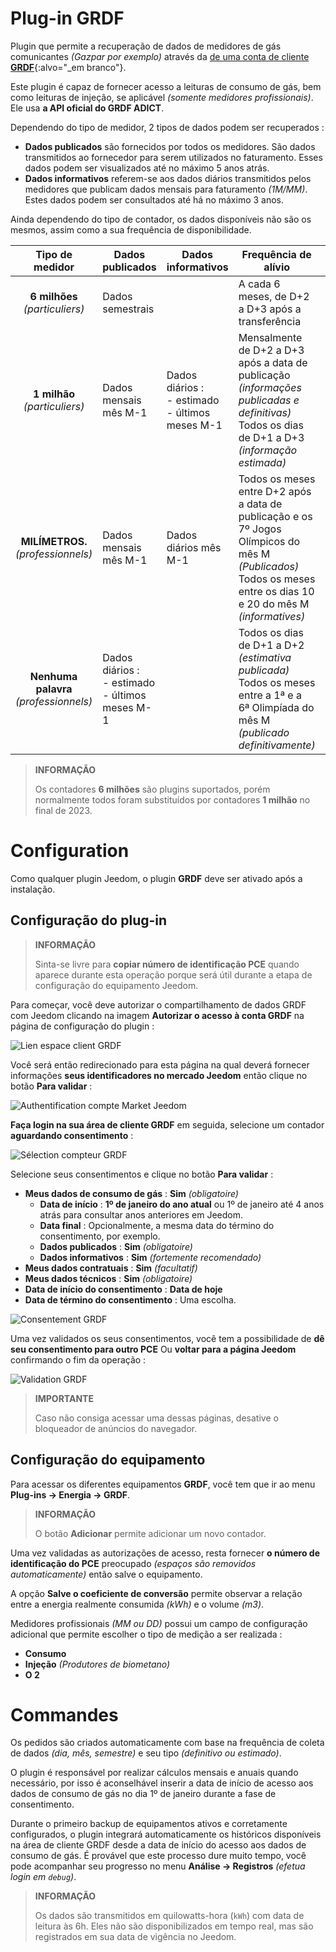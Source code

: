 # Plug-in GRDF

Plugin que permite a recuperação de dados de medidores de gás comunicantes *(Gazpar por exemplo)* através da [de uma conta de cliente **GRDF**](https://login.monespace.grdf.fr/mire/connexion){:alvo="\_em branco"}.

Este plugin é capaz de fornecer acesso a leituras de consumo de gás, bem como leituras de injeção, se aplicável *(somente medidores profissionais)*. Ele usa **a API oficial do GRDF ADICT**.

Dependendo do tipo de medidor, 2 tipos de dados podem ser recuperados :
 - **Dados publicados** são fornecidos por todos os medidores. São dados transmitidos ao fornecedor para serem utilizados no faturamento. Esses dados podem ser visualizados até no máximo 5 anos atrás.
 - **Dados informativos** referem-se aos dados diários transmitidos pelos medidores que publicam dados mensais para faturamento *(1M/MM)*. Estes dados podem ser consultados até há no máximo 3 anos.

Ainda dependendo do tipo de contador, os dados disponíveis não são os mesmos, assim como a sua frequência de disponibilidade.

| **Tipo de medidor** | Dados publicados | Dados informativos | Frequência de alívio | Frequência de chamada |
|:---:|---|---|---|---|
| **6 milhões** *(particuliers)* | Dados semestrais | | A cada 6 meses, de D+2 a D+3 após a transferência | 1 a 2 vezes por mês |
| **1 milhão** *(particuliers)* | Dados mensais mês M-1 | Dados diários :<br>- estimado<br>- últimos meses M-1 | Mensalmente de D+2 a D+3 após a data de publicação *(informações publicadas e definitivas)*<br>Todos os dias de D+1 a D+3 *(informação estimada)* | 1 a 2 vezes por mês *(Publicados)*<br>1 vez por dia *(informatives)* |
| **MILÍMETROS.** *(professionnels)* | Dados mensais mês M-1 | Dados diários mês M-1 | Todos os meses entre D+2 após a data de publicação e os 7º Jogos Olímpicos do mês M *(Publicados)*<br>Todos os meses entre os dias 10 e 20 do mês M *(informatives)* | 1 a 14 vezes por mês *(Publicados)*<br>1 a 11 vezes por mês *(informatives)* |
| **Nenhuma palavra** *(professionnels)* | Dados diários :<br>- estimado<br>- últimos meses M-1 | | Todos os dias de D+1 a D+2 *(estimativa publicada)*<br>Todos os meses entre a 1ª e a 6ª Olimpíada do mês M *(publicado definitivamente)* | 1 vez por dia |

>**INFORMAÇÃO**
>
>Os contadores **6 milhões** são plugins suportados, porém normalmente todos foram substituídos por contadores **1 milhão** no final de 2023.

# Configuration

Como qualquer plugin Jeedom, o plugin **GRDF** deve ser ativado após a instalação.

## Configuração do plug-in

>**INFORMAÇÃO**
>
>Sinta-se livre para **copiar número de identificação PCE** quando aparece durante esta operação porque será útil durante a etapa de configuração do equipamento Jeedom.

Para começar, você deve autorizar o compartilhamento de dados GRDF com Jeedom clicando na imagem **Autorizar o acesso à conta GRDF** na página de configuração do plugin :

![Lien espace client GRDF](../images/link_grdf.jpg)

Você será então redirecionado para esta página na qual deverá fornecer informações **seus identificadores no mercado Jeedom** então clique no botão **Para validar** :

![Authentification compte Market Jeedom](../images/Auth_Jeedom.jpg)

**Faça login na sua área de cliente GRDF** em seguida, selecione um contador **aguardando consentimento** :

![Sélection compteur GRDF](../images/grdf_home.jpg)

Selecione seus consentimentos e clique no botão **Para validar** :

 - **Meus dados de consumo de gás** : **Sim** *(obligatoire)*
   - **Data de início** : **1º de janeiro do ano atual** ou 1º de janeiro até 4 anos atrás para consultar anos anteriores em Jeedom.
   - **Data final** : Opcionalmente, a mesma data do término do consentimento, por exemplo.
   - **Dados publicados** : **Sim** *(obligatoire)*
   - **Dados informativos** : **Sim** *(fortemente recomendado)*
 - **Meus dados contratuais** : **Sim** *(facultatif)*
 - **Meus dados técnicos** : **Sim** *(obligatoire)*
 - **Data de início do consentimento** : **Data de hoje**
 - **Data de término do consentimento** : Uma escolha.

![Consentement GRDF](../images/grdf_choose.jpg)

Uma vez validados os seus consentimentos, você tem a possibilidade de **dê seu consentimento para outro PCE** Ou **voltar para a página Jeedom** confirmando o fim da operação :

![Validation GRDF](../images/grdf_consent.jpg)

>**IMPORTANTE**
>
>Caso não consiga acessar uma dessas páginas, desative o bloqueador de anúncios do navegador.

## Configuração do equipamento

Para acessar os diferentes equipamentos **GRDF**, você tem que ir ao menu **Plug-ins → Energia → GRDF**.

>**INFORMAÇÃO**
>
>O botão **Adicionar** permite adicionar um novo contador.

Uma vez validadas as autorizações de acesso, resta fornecer **o número de identificação do PCE** preocupado *(espaços são removidos automaticamente)* então salve o equipamento.

A opção **Salve o coeficiente de conversão** permite observar a relação entre a energia realmente consumida *(kWh)* e o volume *(m3)*.

Medidores profissionais *(MM ou DD)* possui um campo de configuração adicional que permite escolher o tipo de medição a ser realizada :
 - **Consumo**
 - **Injeção** *(Produtores de biometano)*
 - **O 2**

# Commandes

Os pedidos são criados automaticamente com base na frequência de coleta de dados *(dia, mês, semestre)* e seu tipo *(definitivo ou estimado)*.

O plugin é responsável por realizar cálculos mensais e anuais quando necessário, por isso é aconselhável inserir a data de início de acesso aos dados de consumo de gás no dia 1º de janeiro durante a fase de consentimento.

Durante o primeiro backup de equipamentos ativos e corretamente configurados, o plugin integrará automaticamente os históricos disponíveis na área de cliente GRDF desde a data de início do acesso aos dados de consumo de gás. É provável que este processo dure muito tempo, você pode acompanhar seu progresso no menu **Análise → Registros** *(efetua login em `debug`)*.

>**INFORMAÇÃO**
>
>Os dados são transmitidos em quilowatts-hora (`kWh`) com data de leitura às 6h. Eles não são disponibilizados em tempo real, mas são registrados em sua data de vigência no Jeedom.
